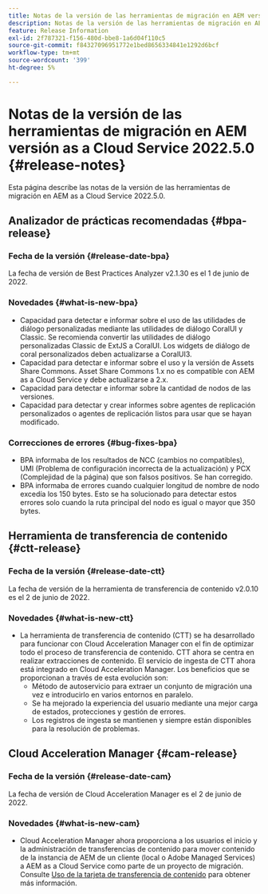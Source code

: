 ```yaml
---
title: Notas de la versión de las herramientas de migración en AEM versión as a Cloud Service 2022.5.0
description: Notas de la versión de las herramientas de migración en AEM versión as a Cloud Service 2022.5.0
feature: Release Information
exl-id: 2f787321-f156-480d-bbe8-1a6d04f110c5
source-git-commit: f84327096951772e1bed8656334841e1292d6bcf
workflow-type: tm+mt
source-wordcount: '399'
ht-degree: 5%

---
```


# Notas de la versión de las herramientas de migración en AEM versión as a Cloud Service 2022.5.0 {#release-notes}

Esta página describe las notas de la versión de las herramientas de migración en AEM as a Cloud Service 2022.5.0.

## Analizador de prácticas recomendadas {#bpa-release}

### Fecha de la versión {#release-date-bpa}

La fecha de versión de Best Practices Analyzer v2.1.30 es el 1 de junio de 2022.

### Novedades {#what-is-new-bpa}

* Capacidad para detectar e informar sobre el uso de las utilidades de diálogo personalizadas mediante las utilidades de diálogo CoralUI y Classic. Se recomienda convertir las utilidades de diálogo personalizadas Classic de ExtJS a CoralUI. Los widgets de diálogo de coral personalizados deben actualizarse a CoralUI3.
* Capacidad para detectar e informar sobre el uso y la versión de Assets Share Commons. Asset Share Commons 1.x no es compatible con AEM as a Cloud Service y debe actualizarse a 2.x.
* Capacidad para detectar e informar sobre la cantidad de nodos de las versiones.
* Capacidad para detectar y crear informes sobre agentes de replicación personalizados o agentes de replicación listos para usar que se hayan modificado.

### Correcciones de errores {#bug-fixes-bpa}

* BPA informaba de los resultados de NCC (cambios no compatibles), UMI (Problema de configuración incorrecta de la actualización) y PCX (Complejidad de la página) que son falsos positivos. Se han corregido.
* BPA informaba de errores cuando cualquier longitud de nombre de nodo excedía los 150 bytes. Esto se ha solucionado para detectar estos errores solo cuando la ruta principal del nodo es igual o mayor que 350 bytes.

## Herramienta de transferencia de contenido {#ctt-release}

### Fecha de la versión {#release-date-ctt}

La fecha de versión de la herramienta de transferencia de contenido v2.0.10 es el 2 de junio de 2022.

### Novedades {#what-is-new-ctt}

* La herramienta de transferencia de contenido (CTT) se ha desarrollado para funcionar con Cloud Acceleration Manager con el fin de optimizar todo el proceso de transferencia de contenido. CTT ahora se centra en realizar extracciones de contenido. El servicio de ingesta de CTT ahora está integrado en Cloud Acceleration Manager. Los beneficios que se proporcionan a través de esta evolución son:
   * Método de autoservicio para extraer un conjunto de migración una vez e introducirlo en varios entornos en paralelo.
   * Se ha mejorado la experiencia del usuario mediante una mejor carga de estados, protecciones y gestión de errores.
   * Los registros de ingesta se mantienen y siempre están disponibles para la resolución de problemas.

## Cloud Acceleration Manager {#cam-release}

### Fecha de la versión {#release-date-cam}

La fecha de versión de Cloud Acceleration Manager es el 2 de junio de 2022.

### Novedades {#what-is-new-cam}

* Cloud Acceleration Manager ahora proporciona a los usuarios el inicio y la administración de transferencias de contenido para mover contenido de la instancia de AEM de un cliente (local o Adobe Managed Services) a AEM as a Cloud Service como parte de un proyecto de migración. Consulte [Uso de la tarjeta de transferencia de contenido](https://experienceleague.adobe.com/docs/experience-manager-cloud-service/content/migration-journey/cloud-acceleration-manager/using-cam/cam-implementation-phase.html#content-transfer) para obtener más información.

